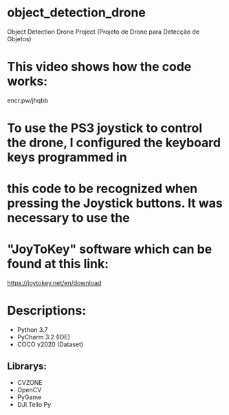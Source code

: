 # object_detection_drone
 Object Detection Drone Project (Projeto de Drone para Detecção de Objetos)

# This video shows how the code works:
encr.pw/jhqbb


# To use the PS3 joystick to control the drone, I configured the keyboard keys programmed in
# this code to be recognized when pressing the Joystick buttons. It was necessary to use the 
# "JoyToKey" software which can be found at this link:
https://joytokey.net/en/download

# Descriptions:

- Python 3.7
- PyCharm 3.2 (IDE)
- COCO v2020 (Dataset)

## Librarys:
- CVZONE
- OpenCV
- PyGame
- DJI Tello Py